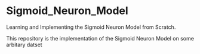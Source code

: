 # Sigmoid_Neuron_Model

Learning and Implementing the Sigmoid Neuron Model from Scratch.

This repository is the implementation of the Sigmoid Neuron Model on some arbitary datset

